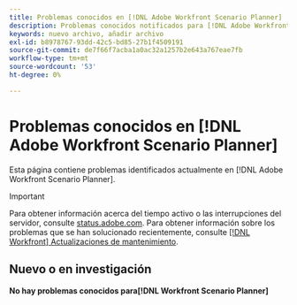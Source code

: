 ```yaml
---
title: Problemas conocidos en [!DNL Adobe Workfront Scenario Planner]
description: Problemas conocidos notificados para [!DNL Adobe Workfront Scenario Planner]
keywords: nuevo archivo, añadir archivo
exl-id: b8978767-93dd-42c5-bd85-27b1f4509191
source-git-commit: de7f66f7acba1a0ac32a1257b2e643a767eae7fb
workflow-type: tm+mt
source-wordcount: '53'
ht-degree: 0%

---
```


# Problemas conocidos en [!DNL Adobe Workfront Scenario Planner]

Esta página contiene problemas identificados actualmente en [!DNL Adobe Workfront Scenario Planner].

>[!IMPORTANT]
>
>Para obtener información acerca del tiempo activo o las interrupciones del servidor, consulte [status.adobe.com](https://status.adobe.com). Para obtener información sobre los problemas que se han solucionado recientemente, consulte [[!DNL Workfront] Actualizaciones de mantenimiento](../maintenance/current-updates.md).

## Nuevo o en investigación

**No hay problemas conocidos para[!DNL Workfront Scenario Planner]**

<!--


-->
